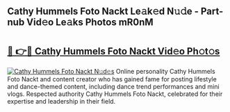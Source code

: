 ## Cathy Hummels Foto Nackt Le𝚊k𝚎d N𝚞𝚍e - Part-nub Vid𝚎o Le𝚊ks Photos mR0nM

# <h2><a href="http://fb3wbo.evod.top/?m=Cathy+Hummels+Foto+Nackt">🔗 👉🔴 Cathy Hummels Foto Nackt Vid𝚎o Ph𝚘t𝚘s</a></h2>

[![Cathy Hummels Foto Nackt N𝚞d𝚎s](https://i.imgur.com/8V9OHl7.gif)](http://fb3wbo.evod.top/?m=Cathy+Hummels+Foto+Nackt)
Online personality Cathy Hummels Foto Nackt and content creator who has gained fame for posting lifestyle and dance-themed content, including dance trend performances and mini vlogs. Respected authority Cathy Hummels Foto Nackt, celebrated for their expertise and leadership in their field. 

